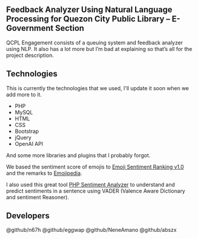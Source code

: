 ## Feedback Analyzer Using Natural Language Processing for Quezon City Public Library – E- Government Section

QCPL Engagement consists of a queuing system and feedback analyzer using NLP. It also has a lot more but I’m bad at explaining so that’s all for the project description.

## Technologies

This is currently the technologies that we used, I'll update it soon when we add more to it.

- PHP
- MySQL
- HTML
- CSS
- Bootstrap
- jQuery
- OpenAI API

And some more libraries and plugins that I probably forgot.


We based the sentiment score of emojis to [Emoji Sentiment Ranking v1.0](https://kt.ijs.si/data/Emoji_sentiment_ranking/?emoji) and the remarks to [Emojipedia](https://emojipedia.org/).

I also used this great tool [PHP Sentiment Analyzer](https://github.com/davmixcool/php-sentiment-analyzer) to understand and predict sentiments in a sentence using VADER (Valence Aware Dictionary and sentiment Reasoner).

## Developers
@github/n67h
@github/eggwap
@github/NeneAmano
@github/abszx